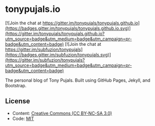 # tonypujals.io

[![Join the chat at https://gitter.im/tonypujals/tonypujals.github.io](https://badges.gitter.im/tonypujals/tonypujals.github.io.svg)](https://gitter.im/tonypujals/tonypujals.github.io?utm_source=badge&utm_medium=badge&utm_campaign=pr-badge&utm_content=badge) [![Join the chat at https://gitter.im/subfuzion/tonypujals](https://badges.gitter.im/subfuzion/tonypujals.svg)](https://gitter.im/subfuzion/tonypujals?utm_source=badge&utm_medium=badge&utm_campaign=pr-badge&utm_content=badge)

The personal blog of Tony Pujals. Built using GitHub Pages, Jekyll, and Bootstrap.

## License

* Content: [Creative Commons (CC BY-NC-SA 3.0)](https://creativecommons.org/licenses/by-nc-sa/3.0/)
* Code: [MIT](https://opensource.org/licenses/mit-license.php)
